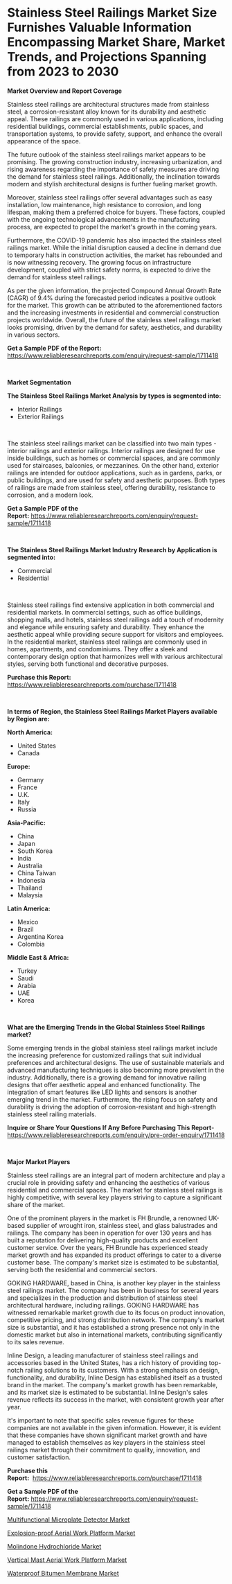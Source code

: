 <p><h1>Stainless Steel Railings Market Size Furnishes Valuable Information Encompassing Market Share, Market Trends, and Projections Spanning from 2023 to 2030</h1></p><p><strong>Market Overview and Report Coverage</strong></p>
<p><p>Stainless steel railings are architectural structures made from stainless steel, a corrosion-resistant alloy known for its durability and aesthetic appeal. These railings are commonly used in various applications, including residential buildings, commercial establishments, public spaces, and transportation systems, to provide safety, support, and enhance the overall appearance of the space.</p><p>The future outlook of the stainless steel railings market appears to be promising. The growing construction industry, increasing urbanization, and rising awareness regarding the importance of safety measures are driving the demand for stainless steel railings. Additionally, the inclination towards modern and stylish architectural designs is further fueling market growth.</p><p>Moreover, stainless steel railings offer several advantages such as easy installation, low maintenance, high resistance to corrosion, and long lifespan, making them a preferred choice for buyers. These factors, coupled with the ongoing technological advancements in the manufacturing process, are expected to propel the market's growth in the coming years.</p><p>Furthermore, the COVID-19 pandemic has also impacted the stainless steel railings market. While the initial disruption caused a decline in demand due to temporary halts in construction activities, the market has rebounded and is now witnessing recovery. The growing focus on infrastructure development, coupled with strict safety norms, is expected to drive the demand for stainless steel railings.</p><p>As per the given information, the projected Compound Annual Growth Rate (CAGR) of 9.4% during the forecasted period indicates a positive outlook for the market. This growth can be attributed to the aforementioned factors and the increasing investments in residential and commercial construction projects worldwide. Overall, the future of the stainless steel railings market looks promising, driven by the demand for safety, aesthetics, and durability in various sectors.</p></p>
<p><strong>Get a Sample PDF of the Report:</strong> <a href="https://www.reliableresearchreports.com/enquiry/request-sample/1711418">https://www.reliableresearchreports.com/enquiry/request-sample/1711418</a></p>
<p>&nbsp;</p>
<p><strong>Market Segmentation</strong></p>
<p><strong>The Stainless Steel Railings Market Analysis by types is segmented into:</strong></p>
<p><ul><li>Interior Railings</li><li>Exterior Railings</li></ul></p>
<p>&nbsp;</p>
<p><p>The stainless steel railings market can be classified into two main types - interior railings and exterior railings. Interior railings are designed for use inside buildings, such as homes or commercial spaces, and are commonly used for staircases, balconies, or mezzanines. On the other hand, exterior railings are intended for outdoor applications, such as in gardens, parks, or public buildings, and are used for safety and aesthetic purposes. Both types of railings are made from stainless steel, offering durability, resistance to corrosion, and a modern look.</p></p>
<p><strong>Get a Sample PDF of the Report:</strong>&nbsp;<a href="https://www.reliableresearchreports.com/enquiry/request-sample/1711418">https://www.reliableresearchreports.com/enquiry/request-sample/1711418</a></p>
<p>&nbsp;</p>
<p><strong>The Stainless Steel Railings Market Industry Research by Application is segmented into:</strong></p>
<p><ul><li>Commercial</li><li>Residential</li></ul></p>
<p>&nbsp;</p>
<p><p>Stainless steel railings find extensive application in both commercial and residential markets. In commercial settings, such as office buildings, shopping malls, and hotels, stainless steel railings add a touch of modernity and elegance while ensuring safety and durability. They enhance the aesthetic appeal while providing secure support for visitors and employees. In the residential market, stainless steel railings are commonly used in homes, apartments, and condominiums. They offer a sleek and contemporary design option that harmonizes well with various architectural styles, serving both functional and decorative purposes.</p></p>
<p><strong>Purchase this Report:</strong>&nbsp; <a href="https://www.reliableresearchreports.com/purchase/1711418">https://www.reliableresearchreports.com/purchase/1711418</a></p>
<p>&nbsp;</p>
<p><strong>In terms of Region, the Stainless Steel Railings Market Players available by Region are:</strong></p>
<p>
    <p> <strong> North America: </strong>
        <ul>
            <li>United States</li>
            <li>Canada</li>
        </ul>
        </p> 
    <p> <strong> Europe: </strong>
        <ul>
            <li>Germany</li>
            <li>France</li>
            <li>U.K.</li>
            <li>Italy</li>
            <li>Russia</li>
        </ul>
        </p> 
    <p> <strong> Asia-Pacific: </strong>
        <ul>
            <li>China</li>
            <li>Japan</li>
            <li>South Korea</li>
            <li>India</li>
            <li>Australia</li>
            <li>China Taiwan</li>
            <li>Indonesia</li>
            <li>Thailand</li>
            <li>Malaysia</li>
        </ul>
        </p> 
    <p> <strong> Latin America: </strong>
        <ul>
            <li>Mexico</li>
            <li>Brazil</li>
            <li>Argentina Korea</li>
            <li>Colombia</li>
        </ul>
        </p> 
    <p> <strong> Middle East & Africa: </strong>
        <ul>
            <li>Turkey</li>
            <li>Saudi</li>
            <li>Arabia</li>
            <li>UAE</li>
            <li>Korea</li>
        </ul>
    </p>
    </p>
<p>&nbsp;</p>
<p><strong>What are the Emerging Trends in the Global Stainless Steel Railings market?</strong></p>
<p><p>Some emerging trends in the global stainless steel railings market include the increasing preference for customized railings that suit individual preferences and architectural designs. The use of sustainable materials and advanced manufacturing techniques is also becoming more prevalent in the industry. Additionally, there is a growing demand for innovative railing designs that offer aesthetic appeal and enhanced functionality. The integration of smart features like LED lights and sensors is another emerging trend in the market. Furthermore, the rising focus on safety and durability is driving the adoption of corrosion-resistant and high-strength stainless steel railing materials.</p></p>
<p><strong>Inquire or Share Your Questions If Any Before Purchasing This Report</strong>- <a href="https://www.reliableresearchreports.com/enquiry/pre-order-enquiry/1711418">https://www.reliableresearchreports.com/enquiry/pre-order-enquiry/1711418</a></p>
<p>&nbsp;</p>
<p><strong>Major Market Players</strong></p>
<p><p>Stainless steel railings are an integral part of modern architecture and play a crucial role in providing safety and enhancing the aesthetics of various residential and commercial spaces. The market for stainless steel railings is highly competitive, with several key players striving to capture a significant share of the market. </p><p>One of the prominent players in the market is FH Brundle, a renowned UK-based supplier of wrought iron, stainless steel, and glass balustrades and railings. The company has been in operation for over 130 years and has built a reputation for delivering high-quality products and excellent customer service. Over the years, FH Brundle has experienced steady market growth and has expanded its product offerings to cater to a diverse customer base. The company's market size is estimated to be substantial, serving both the residential and commercial sectors.</p><p>GOKING HARDWARE, based in China, is another key player in the stainless steel railings market. The company has been in business for several years and specializes in the production and distribution of stainless steel architectural hardware, including railings. GOKING HARDWARE has witnessed remarkable market growth due to its focus on product innovation, competitive pricing, and strong distribution network. The company's market size is substantial, and it has established a strong presence not only in the domestic market but also in international markets, contributing significantly to its sales revenue.</p><p>Inline Design, a leading manufacturer of stainless steel railings and accessories based in the United States, has a rich history of providing top-notch railing solutions to its customers. With a strong emphasis on design, functionality, and durability, Inline Design has established itself as a trusted brand in the market. The company's market growth has been remarkable, and its market size is estimated to be substantial. Inline Design's sales revenue reflects its success in the market, with consistent growth year after year.</p><p>It's important to note that specific sales revenue figures for these companies are not available in the given information. However, it is evident that these companies have shown significant market growth and have managed to establish themselves as key players in the stainless steel railings market through their commitment to quality, innovation, and customer satisfaction.</p></p>
<p><strong>Purchase this Report:</strong>&nbsp;&nbsp;<a href="https://www.reliableresearchreports.com/purchase/1711418">https://www.reliableresearchreports.com/purchase/1711418</a></p>
<p></p>
<p><strong>Get a Sample PDF of the Report:</strong>&nbsp;<a href="https://www.reliableresearchreports.com/enquiry/request-sample/1711418">https://www.reliableresearchreports.com/enquiry/request-sample/1711418</a></p>
<p><p><a href="https://medium.com/@sainreportprime/multifunctional-microplate-detector-market-exploring-market-share-market-trends-and-future-c38dd71c3de0">Multifunctional Microplate Detector Market</a></p><p><a href="https://medium.com/@sk99912151/decoding-explosion-proof-aerial-work-platform-market-metrics-market-share-trends-and-growth-a53d1d5bb587">Explosion-proof Aerial Work Platform Market</a></p><p><a href="https://github.com/gdfhhhj/Market-Research-Report-List-1/blob/main/molindone-hydrochloride-market.md">Molindone Hydrochloride Market</a></p><p><a href="https://medium.com/@ssantosh15121999/vertical-mast-aerial-work-platform-market-comprehensive-assessment-by-type-application-and-9c30cb374f69">Vertical Mast Aerial Work Platform Market</a></p><p><a href="https://github.com/luckyshygirl/Market-Research-Report-List-1/blob/main/waterproof-bitumen-membrane-market.md">Waterproof Bitumen Membrane Market</a></p></p>
